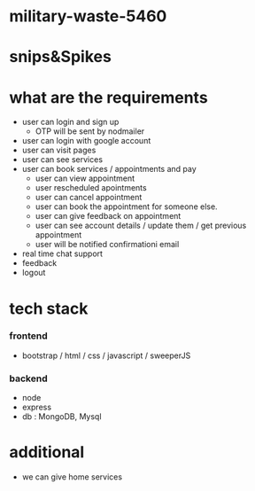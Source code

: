 # military-waste-5460
# snips&Spikes


# what are the requirements


- user can login and sign up
    - OTP will be sent by nodmailer
- user can login with google account
- user can visit pages 
- user can see services 
- user can book services / appointments and pay
    - user can view appointment 
    - user rescheduled apointments
    - user can cancel appointment
    - user can book the appointment for someone else.
    - user can give feedback on appointment
    - user can see account details / update them / get previous appointment  
    - user will be notified confirmationi email 
- real time chat support
- feedback 
- logout 



# tech stack 


### frontend 

- bootstrap / html / css / javascript / sweeperJS  

### backend 
 
- node 
- express 
- db : MongoDB, Mysql 



# additional 
- we can give home services